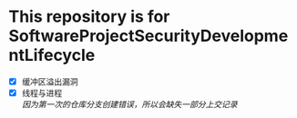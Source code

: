 # This repository is for SoftwareProjectSecurityDevelopmentLifecycle

 * [x] 缓冲区溢出漏洞
 * [x] 线程与进程         
 *因为第一次的仓库分支创建错误，所以会缺失一部分上交记录*
